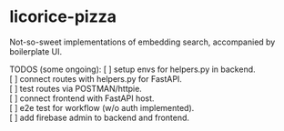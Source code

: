 # licorice-pizza
Not-so-sweet implementations of embedding search, accompanied by boilerplate UI.

TODOS (some ongoing):
[ ] setup envs for helpers.py in backend.   
[ ] connect routes with helpers.py for FastAPI.   
[ ] test routes via POSTMAN/httpie.   
[ ] connect frontend with FastAPI host.   
[ ] e2e test for workflow (w/o auth implemented).   
[ ] add firebase admin to backend and frontend.   
